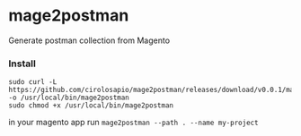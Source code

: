 # mage2postman

Generate postman collection from Magento

### Install

```
sudo curl -L https://github.com/cirolosapio/mage2postman/releases/download/v0.0.1/mage2postman -o /usr/local/bin/mage2postman
sudo chmod +x /usr/local/bin/mage2postman
```

in your magento app run
`mage2postman --path . --name my-project`
